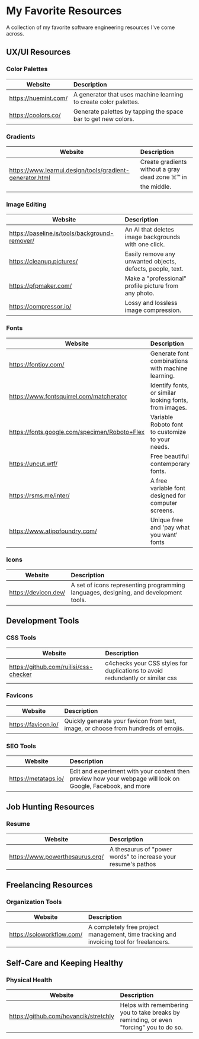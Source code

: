 # My Favorite Resources

A collection of my favorite software engineering resources I've come across.

## UX/UI Resources

### Color Palettes

| Website              | Description                                                      |
| ---------------------|:-----------------------------------------------------------------|
| https://huemint.com/ | A generator that uses machine learning to create color palettes. |
| https://coolors.co/  | Generate palettes by tapping the space bar to get new colors.    |

### Gradients

| Website                                                  | Description                                                  |
| -------------------------------------------------------- |:------------------------------------------------------------ |
| https://www.learnui.design/tools/gradient-generator.html | Create gradients without a gray dead zone ☠️™ in the middle. |

### Image Editing

| Website                                       | Description                                                |
|-----------------------------------------------|:-----------------------------------------------------------|
| https://baseline.is/tools/background-remover/ | An AI that deletes image backgrounds with one click.       |
| https://cleanup.pictures/                     | Easily remove any unwanted objects, defects, people, text. |
| https://pfpmaker.com/                         | Make a "professional" profile picture from any photo.      |
| https://compressor.io/                        | Lossy and lossless image compression.                      |

### Fonts

| Website                                       | Description                                            |
|-----------------------------------------------|:-------------------------------------------------------|
| https://fontjoy.com/                          | Generate font combinations with machine learning.      |
| https://www.fontsquirrel.com/matcherator      | Identify fonts, or similar looking fonts, from images. |
| https://fonts.google.com/specimen/Roboto+Flex | Variable Roboto font to customize to your needs.       |
| https://uncut.wtf/                            | Free beautiful contemporary fonts.                     |
| https://rsms.me/inter/                        | A free variable font designed for computer screens.    |
| https://www.atipofoundry.com/                 | Unique free and 'pay what you want' fonts              |

### Icons

| Website              | Description                                                                          |
| -------------------- |:------------------------------------------------------------------------------------ |
| https://devicon.dev/ | A set of icons representing programming languages, designing, and development tools. |

## Development Tools

### CSS Tools

| Website                                | Description                                                                 |
| -------------------------------------- |:--------------------------------------------------------------------------- |
| https://github.com/ruilisi/css-checker | c4checks your CSS styles for duplications to avoid redundantly or similar css |

### Favicons

| Website             | Description                                                                        |
| ------------------- |:---------------------------------------------------------------------------------- |
| https://favicon.io/ | Quickly generate your favicon from text, image, or choose from hundreds of emojis. |

### SEO Tools

| Website              | Description                                                                                                 |
| -------------------- |:----------------------------------------------------------------------------------------------------------- |
| https://metatags.io/ | Edit and experiment with your content then preview how your webpage will look on Google, Facebook, and more |

## Job Hunting Resources

### Resume

| Website                         | Description                                                   |
|---------------------------------|:--------------------------------------------------------------|
| https://www.powerthesaurus.org/ | A thesaurus of "power words" to increase your resume's pathos |

## Freelancing Resources

### Organization Tools

| Website                   | Description                                                                             |
| ------------------------- |:--------------------------------------------------------------------------------------- |
| https://soloworkflow.com/ | A completely free project management, time tracking and invoicing tool for freelancers. |

## Self-Care and Keeping Healthy

### Physical Health

| Website                               | Description                                                                             |
|---------------------------------------|:----------------------------------------------------------------------------------------|
| https://github.com/hovancik/stretchly | Helps with remembering you to take breaks by reminding, or even "forcing" you to do so. |
